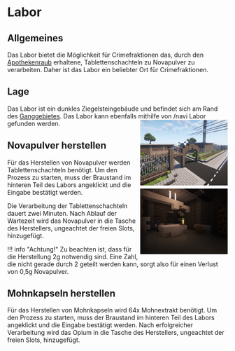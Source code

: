 # Labor

## Allgemeines
Das Labor bietet die Möglichkeit für Crimefraktionen das, durch den [Apothekenraub](../,./pages/fraktionen/apothekenraub.md) erhaltene, Tablettenschachteln zu Novapulver zu verarbeiten. Daher ist das Labor ein beliebter Ort für Crimefraktionen.

## Lage
Das Labor ist ein dunkles Ziegelsteingebäude und befindet sich am Rand des [Ganggebietes](../../gebiete/ganggebiet.md). Das Labor kann ebenfalls mithilfe von /navi Labor gefunden werden. <img align="right" width="200" height="150" src="../../../assets/image/gebaeude/labor/Labor.png">

## Novapulver herstellen
Für das Herstellen von Novapulver werden Tablettenschachteln benötigt. Um den Prozess zu starten, muss der Braustand im hinteren Teil des Labors angeklickt und die Eingabe bestätigt werden. <img align="right" width="200" height="150" src="../../../assets/image/gebaeude/labor/BraustandLabor.png">

Die Verarbeitung der Tablettenschachteln dauert zwei Minuten. Nach Ablauf der Wartezeit wird das Novapulver in die Tasche des Herstellers, ungeachtet der freien Slots, hinzugefügt.

!!! info "Achtung!" 
        Zu beachten ist, dass für die Herstellung 2g notwendig sind. Eine Zahl, die nicht gerade durch 2 geteilt werden kann, sorgt also für einen Verlust von 0,5g Novapulver.

        

## Mohnkapseln herstellen
Für das Herstellen von Mohnkapseln wird 64x Mohnextrakt benötigt. Um den Prozess zu starten, muss der Braustand im hinteren Teil des Labors angeklickt und die Eingabe bestätigt werden. Nach erfolgreicher Verarbeitung wird das Opium in die Tasche des Herstellers, ungeachtet der freien Slots, hinzugefügt.
